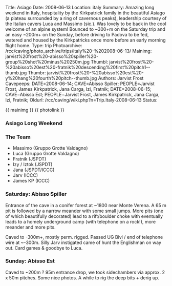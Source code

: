 Title: Asiago
Date: 2008-06-13
Location: italy
Summary: Amazing long weekend in Italy, hospitality by the Kirkpatrick family in the beautiful Asiago (a plateau surrounded by a ring of cavernous peaks), leadership courtesy of the Italian cavers Luca and Massimo (sic.). Was lovely to be back in the cool welcome of an alpine system! Bounced to ~300+m on the Saturday trip and an easy ~200m+ on the Sunday, before driving to Padova to be fed, watered and housed by the Kirkpatricks once more before an early morning flight home.
Type: trip
Photoarchive: /rcc/caving/photo_archive/trips/italy%20-%202008-06-13/
Mainimg: jarvist%20frost%20-abisso%20spiller%20-group%20shot%20minus%20250m.jpg
Thumbl: jarvist%20frost%20-%20abisso%20est%20-fratnik%20descending%20first%20pitch1--thumb.jpg
Thumbr: jarvist%20frost%20-%20abisso%20est%20-y%20hang%20fourth%20pitch--thumb.jpg
Authors: Jarvist Frost
Cavepeeps: DATE=2008-06-14; CAVE=Abisso Spiller; PEOPLE=Jarvist Frost, James Kirkpatrick, Jana Carga, Izi, Fratnik;
     DATE=2008-06-15; CAVE=Abisso Est; PEOPLE=Jarvist Frost, James Kirkpatrick, Jana Carga, Izi, Fratnik;
Oldurl: /rcc/caving/wiki.php?n=Trip.Italy-2008-06-13
Status:

{{ mainimg }}
{{ photolink }}

### Asiago Long Weekend

### The Team

*   Massimo (Gruppo Grotte Valdagno)
*   Luca (Gruppo Grotte Valdagno)
*   Fratnik (JSPDT)
*   Izy / Iztok (JSPDT)
*   Jana (JSPDT/ICCC)
*   Jarv (ICCC)
*   James KP (ICCC)

### Saturday: Abisso Spiller

Entrance of the cave in a conifer forest at ~1800 near Monte Verena. A 65 m pit is followed by a narrow meander with some small jumps. More pits (one of which beautifully decorated) lead to a rift/boulder choke with eventually leads to a homely underground camp (with telephone on a rock!), more meander and more pits.

Caved to -300m+, mostly perm. rigged. Passed UG Bivi / end of telephone wire at ~-300m. Silly Jarv instigated came of hunt the Englishman on way out. Card games & goodbye to Luca.

### Sunday: Abisso Est

Caved to ~200m ? 95m entrance drop, we took sidechambers via approx. 2 x 50m pitches. Some nice photos. A while to rig the deep bits + derig up.
